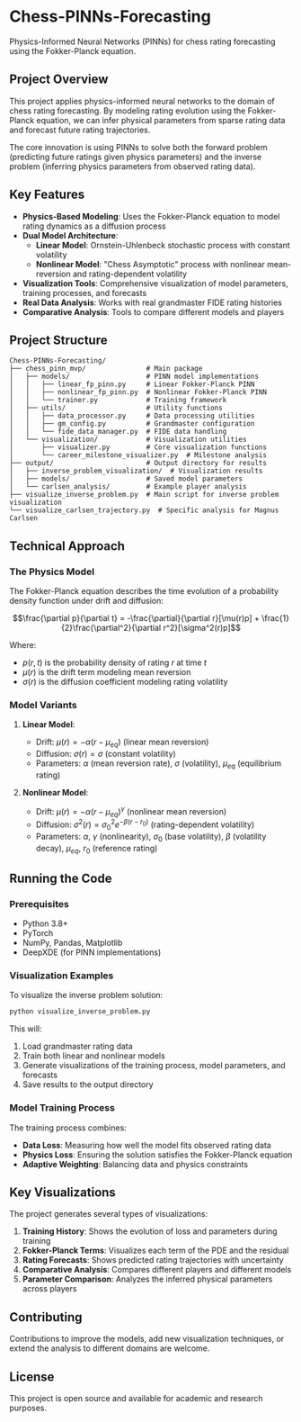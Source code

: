 # Chess-PINNs-Forecasting

Physics-Informed Neural Networks (PINNs) for chess rating forecasting using the Fokker-Planck equation.

## Project Overview

This project applies physics-informed neural networks to the domain of chess rating forecasting. By modeling rating evolution using the Fokker-Planck equation, we can infer physical parameters from sparse rating data and forecast future rating trajectories.

The core innovation is using PINNs to solve both the forward problem (predicting future ratings given physics parameters) and the inverse problem (inferring physics parameters from observed rating data).

## Key Features

- **Physics-Based Modeling**: Uses the Fokker-Planck equation to model rating dynamics as a diffusion process
- **Dual Model Architecture**:
  - **Linear Model**: Ornstein-Uhlenbeck stochastic process with constant volatility
  - **Nonlinear Model**: "Chess Asymptotic" process with nonlinear mean-reversion and rating-dependent volatility
- **Visualization Tools**: Comprehensive visualization of model parameters, training processes, and forecasts
- **Real Data Analysis**: Works with real grandmaster FIDE rating histories
- **Comparative Analysis**: Tools to compare different models and players

## Project Structure

```
Chess-PINNs-Forecasting/
├── chess_pinn_mvp/               # Main package
│   ├── models/                   # PINN model implementations
│   │   ├── linear_fp_pinn.py     # Linear Fokker-Planck PINN
│   │   ├── nonlinear_fp_pinn.py  # Nonlinear Fokker-Planck PINN
│   │   └── trainer.py            # Training framework
│   ├── utils/                    # Utility functions
│   │   ├── data_processor.py     # Data processing utilities
│   │   ├── gm_config.py          # Grandmaster configuration
│   │   └── fide_data_manager.py  # FIDE data handling
│   └── visualization/            # Visualization utilities
│       ├── visualizer.py         # Core visualization functions
│       └── career_milestone_visualizer.py  # Milestone analysis
├── output/                       # Output directory for results
│   ├── inverse_problem_visualization/  # Visualization results
│   ├── models/                   # Saved model parameters
│   └── carlsen_analysis/         # Example player analysis
├── visualize_inverse_problem.py  # Main script for inverse problem visualization
└── visualize_carlsen_trajectory.py  # Specific analysis for Magnus Carlsen
```

## Technical Approach

### The Physics Model

The Fokker-Planck equation describes the time evolution of a probability density function under drift and diffusion:

$$\frac{\partial p}{\partial t} = -\frac{\partial}{\partial r}[\mu(r)p] + \frac{1}{2}\frac{\partial^2}{\partial r^2}[\sigma^2(r)p]$$

Where:
- $p(r,t)$ is the probability density of rating $r$ at time $t$
- $\mu(r)$ is the drift term modeling mean reversion
- $\sigma(r)$ is the diffusion coefficient modeling rating volatility

### Model Variants

1. **Linear Model**:
   - Drift: $\mu(r) = -\alpha(r-\mu_{eq})$ (linear mean reversion)
   - Diffusion: $\sigma(r) = \sigma$ (constant volatility)
   - Parameters: $\alpha$ (mean reversion rate), $\sigma$ (volatility), $\mu_{eq}$ (equilibrium rating)

2. **Nonlinear Model**:
   - Drift: $\mu(r) = -\alpha(r-\mu_{eq})^\gamma$ (nonlinear mean reversion)
   - Diffusion: $\sigma^2(r) = \sigma_0^2 e^{-\beta(r-r_0)}$ (rating-dependent volatility)
   - Parameters: $\alpha$, $\gamma$ (nonlinearity), $\sigma_0$ (base volatility), $\beta$ (volatility decay), $\mu_{eq}$, $r_0$ (reference rating)

## Running the Code

### Prerequisites

- Python 3.8+
- PyTorch
- NumPy, Pandas, Matplotlib
- DeepXDE (for PINN implementations)

### Visualization Examples

To visualize the inverse problem solution:

```bash
python visualize_inverse_problem.py
```

This will:
1. Load grandmaster rating data
2. Train both linear and nonlinear models
3. Generate visualizations of the training process, model parameters, and forecasts
4. Save results to the output directory

### Model Training Process

The training process combines:
- **Data Loss**: Measuring how well the model fits observed rating data
- **Physics Loss**: Ensuring the solution satisfies the Fokker-Planck equation
- **Adaptive Weighting**: Balancing data and physics constraints

## Key Visualizations

The project generates several types of visualizations:

1. **Training History**: Shows the evolution of loss and parameters during training
2. **Fokker-Planck Terms**: Visualizes each term of the PDE and the residual
3. **Rating Forecasts**: Shows predicted rating trajectories with uncertainty
4. **Comparative Analysis**: Compares different players and different models
5. **Parameter Comparison**: Analyzes the inferred physical parameters across players

## Contributing

Contributions to improve the models, add new visualization techniques, or extend the analysis to different domains are welcome.

## License

This project is open source and available for academic and research purposes.
